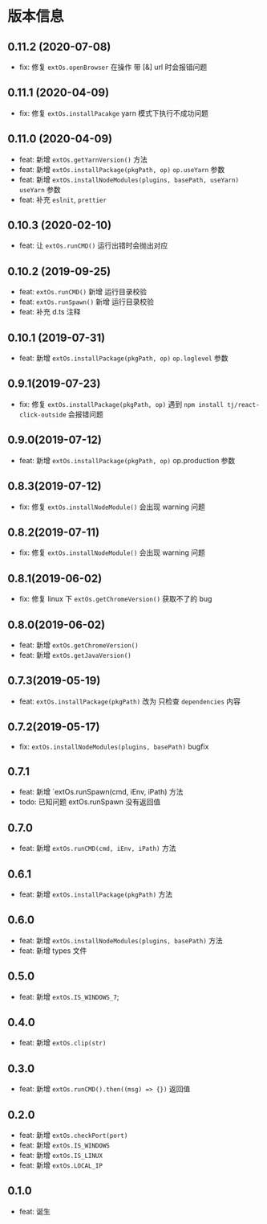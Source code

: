 # 版本信息
## 0.11.2 (2020-07-08)
* fix: 修复 `extOs.openBrowser` 在操作 带 [&] url 时会报错问题
## 0.11.1 (2020-04-09)
* fix: 修复 `extOs.installPacakge` yarn 模式下执行不成功问题
## 0.11.0 (2020-04-09)
* feat: 新增 `extOs.getYarnVersion()` 方法
* feat: 新增 `extOs.installPackage(pkgPath, op)` `op.useYarn` 参数
* feat: 新增 `extOs.installNodeModules(plugins, basePath, useYarn)` `useYarn` 参数
* feat: 补充 `eslnit`, `prettier`

## 0.10.3 (2020-02-10)
* feat: 让 `extOs.runCMD()` 运行出错时会抛出对应
## 0.10.2 (2019-09-25)
* feat: `extOs.runCMD()` 新增 运行目录校验
* feat: `extOs.runSpawn()` 新增 运行目录校验
* feat: 补充 d.ts 注释

## 0.10.1 (2019-07-31)
* feat: 新增 `extOs.installPackage(pkgPath, op)` `op.loglevel` 参数

## 0.9.1(2019-07-23)
* fix: 修复 `extOs.installPackage(pkgPath, op)` 遇到 `npm install tj/react-click-outside` 会报错问题

## 0.9.0(2019-07-12)
* feat: 新增 `extOs.installPackage(pkgPath, op)` op.production 参数

## 0.8.3(2019-07-12)
* fix: 修复 `extOs.installNodeModule()` 会出现 warning 问题

## 0.8.2(2019-07-11)
* fix: 修复 `extOs.installNodeModule()` 会出现 warning 问题

## 0.8.1(2019-06-02)
* fix: 修复 linux 下 `extOs.getChromeVersion()` 获取不了的 bug 

## 0.8.0(2019-06-02)
* feat: 新增 `extOs.getChromeVersion()` 
* feat: 新增 `extOs.getJavaVersion()` 

## 0.7.3(2019-05-19)
* feat: `extOs.installPackage(pkgPath)` 改为 只检查 `dependencies` 内容
## 0.7.2(2019-05-17)
* fix: `extOs.installNodeModules(plugins, basePath)` bugfix

## 0.7.1
* feat: 新增 `extOs.runSpawn(cmd, iEnv, iPath) 方法
* todo: 已知问题 extOs.runSpawn 没有返回值

## 0.7.0
* feat: 新增 `extOs.runCMD(cmd, iEnv, iPath)` 方法

## 0.6.1
* feat: 新增 `extOs.installPackage(pkgPath)` 方法

## 0.6.0
* feat: 新增 `extOs.installNodeModules(plugins, basePath)` 方法
* feat: 新增 types 文件

## 0.5.0
* feat: 新增 `extOs.IS_WINDOWS_7`;

## 0.4.0
* feat: 新增 `extOs.clip(str)`

## 0.3.0
* feat: 新增 `extOs.runCMD().then((msg) => {})` 返回值

## 0.2.0
* feat: 新增 `extOs.checkPort(port)`
* feat: 新增 `extOs.IS_WINDOWS`
* feat: 新增 `extOs.IS_LINUX`
* feat: 新增 `extOs.LOCAL_IP`

## 0.1.0
* feat: 诞生
